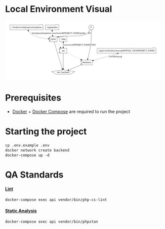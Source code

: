 # Local Environment Visual
![Alt text](.docker/dev-env-visual.png?raw=true "wot a lovely visual")


# Prerequisites

- [Docker](https://docs.docker.com/get-docker/) + [Docker Compose](https://docs.docker.com/compose/install/) are required to run the project

# Starting the project

```
cp .env.example .env
docker network create backend
docker-compose up -d  
```

# QA Standards
#### [Lint](https://github.com/FriendsOfPHP/PHP-CS-Fixer)
```
docker-compose exec api vendor/bin/php-cs-lint
``` 
#### [Static Analysis](https://github.com/phpstan/phpstan)
```
docker-compose exec api vendor/bin/phpstan
```